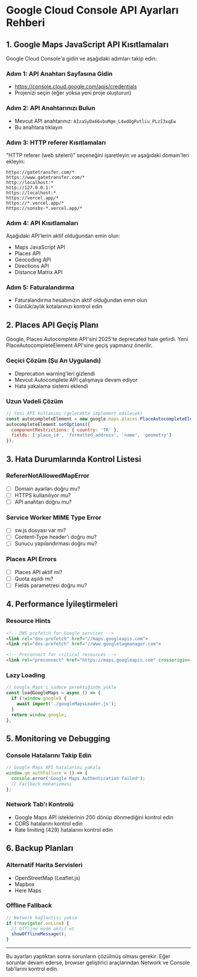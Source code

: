 # Google Cloud Console API Ayarları Rehberi

## 1. Google Maps JavaScript API Kısıtlamaları

Google Cloud Console'a gidin ve aşağıdaki adımları takip edin:

### Adım 1: API Anahtarı Sayfasına Gidin
- https://console.cloud.google.com/apis/credentials
- Projenizi seçin (eğer yoksa yeni proje oluşturun)

### Adım 2: API Anahtarınızı Bulun
- Mevcut API anahtarınız: `AIzaSyDa66vbuMgm_L4wdOgPutliu_PLzI3xqEw`
- Bu anahtara tıklayın

### Adım 3: HTTP referer Kısıtlamaları
"HTTP referer (web siteleri)" seçeneğini işaretleyin ve aşağıdaki domain'leri ekleyin:

```
https://gatetransfer.com/*
https://www.gatetransfer.com/*
http://localhost:*
http://127.0.0.1:*
https://localhost:*
https://vercel.app/*
https://*.vercel.app/*
https://sonsbs-*.vercel.app/*
```

### Adım 4: API Kısıtlamaları
Aşağıdaki API'lerin aktif olduğundan emin olun:
- Maps JavaScript API
- Places API
- Geocoding API
- Directions API
- Distance Matrix API

### Adım 5: Faturalandırma
- Faturalandırma hesabınızın aktif olduğundan emin olun
- Günlük/aylık kotalarınızı kontrol edin

## 2. Places API Geçiş Planı

Google, Places Autocomplete API'sini 2025'te deprecated hale getirdi.
Yeni PlaceAutocompleteElement API'sine geçiş yapmanız önerilir.

### Geçici Çözüm (Şu An Uygulandı)
- Deprecation warning'leri gizlendi
- Mevcut Autocomplete API çalışmaya devam ediyor
- Hata yakalama sistemi eklendi

### Uzun Vadeli Çözüm
```javascript
// Yeni API kullanımı (gelecekte implement edilecek)
const autocompleteElement = new google.maps.places.PlaceAutocompleteElement();
autocompleteElement.setOptions({
  componentRestrictions: { country: 'TR' },
  fields: ['place_id', 'formatted_address', 'name', 'geometry']
});
```

## 3. Hata Durumlarında Kontrol Listesi

### RefererNotAllowedMapError
- [ ] Domain ayarları doğru mu?
- [ ] HTTPS kullanılıyor mu?
- [ ] API anahtarı doğru mu?

### Service Worker MIME Type Error
- [ ] sw.js dosyası var mı?
- [ ] Content-Type header'ı doğru mu?
- [ ] Sunucu yapılandırması doğru mu?

### Places API Errors
- [ ] Places API aktif mi?
- [ ] Quota aşıldı mı?
- [ ] Fields parametresi doğru mu?

## 4. Performance İyileştirmeleri

### Resource Hints
```html
<!-- DNS prefetch for Google services -->
<link rel="dns-prefetch" href="//maps.googleapis.com">
<link rel="dns-prefetch" href="//www.googletagmanager.com">

<!-- Preconnect for critical resources -->
<link rel="preconnect" href="https://maps.googleapis.com" crossorigin>
```

### Lazy Loading
```javascript
// Google Maps'i sadece gerektiğinde yükle
const loadGoogleMaps = async () => {
  if (!window.google) {
    await import('./googleMapsLoader.js');
  }
  return window.google;
};
```

## 5. Monitoring ve Debugging

### Console Hatalarını Takip Edin
```javascript
// Google Maps API hatalarını yakala
window.gm_authFailure = () => {
  console.error('Google Maps Authentication Failed');
  // Fallback mekanizması
};
```

### Network Tab'ı Kontrolü
- Google Maps API isteklerinin 200 dönüp dönmediğini kontrol edin
- CORS hatalarını kontrol edin
- Rate limiting (429) hatalarını kontrol edin

## 6. Backup Planları

### Alternatif Harita Servisleri
- OpenStreetMap (Leaflet.js)
- Mapbox
- Here Maps

### Offline Fallback
```javascript
// Network bağlantısı yoksa
if (!navigator.onLine) {
  // Offline mode aktif et
  showOfflineMessage();
}
```

---

Bu ayarları yaptıktan sonra sorunların çözülmüş olması gerekir.
Eğer sorunlar devam ederse, browser geliştirici araçlarından Network ve Console tab'larını kontrol edin.
